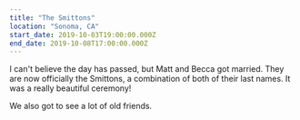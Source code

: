 ```yaml
---
title: "The Smittons"
location: "Sonoma, CA"
start_date: 2019-10-03T19:00:00.000Z
end_date: 2019-10-08T17:00:00.000Z
---
```


I can't believe the day has passed, but Matt and Becca got married. They are now officially the Smittons, a combination of both of their last names. It was a really beautiful ceremony!

We also got to see a lot of old friends.
